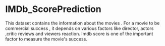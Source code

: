 # IMDb_ScorePrediction
This dataset contains the information about the movies . For a movie to be commercial success , it depends on various factors like director, actors ,critic reviews and viewers reaction. Imdb score is one of the important factor to measure the movie's success.
